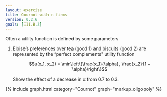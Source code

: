```yaml
---
layout: exercise
title: Cournot with n firms
version: 0.2.6
goals: [III.B.3]
---
```



Often a utility function is defined 
by some parameters

1. Eloise’s preferences over tea (good 1) and biscuits (good 2) are represented by the “perfect
complements" utility function 

      $$u(x_1, x_2) = \min\left\{\frac{x_1}{\alpha}, \frac{x_2}{1 − \alpha}\right\}$$

      Show the effect of a decrease in α from $0.7$ to $0.3$.


{% include graph.html category="Cournot" graph="markup_oligopoly" %}
